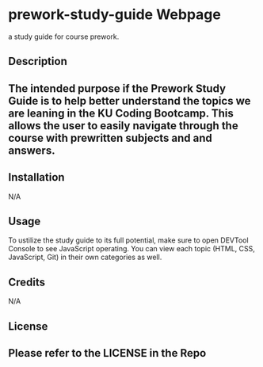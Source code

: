 # prework-study-guide Webpage
a study guide for course prework.
<Your-Project-Title>

## Description

The intended purpose if the Prework Study Guide is to help better understand the topics we are leaning in the KU Coding Bootcamp. This allows the user to easily navigate through the course with prewritten subjects and and answers. 
- 

## Installation

N/A
## Usage

To ustilize the study guide to its full potential, make sure to open DEVTool Console to see JavaScript operating. You can view each topic (HTML, CSS, JavaScript, Git) in their own categories as well.

## Credits

N/A

## License

Please refer to the LICENSE in the Repo
---
